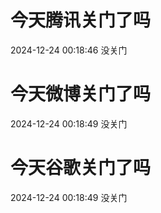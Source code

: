 # 今天腾讯关门了吗

2024-12-24 00:18:46 没关门

# 今天微博关门了吗

2024-12-24 00:18:49 没关门

# 今天谷歌关门了吗

2024-12-24 00:18:49 没关门


